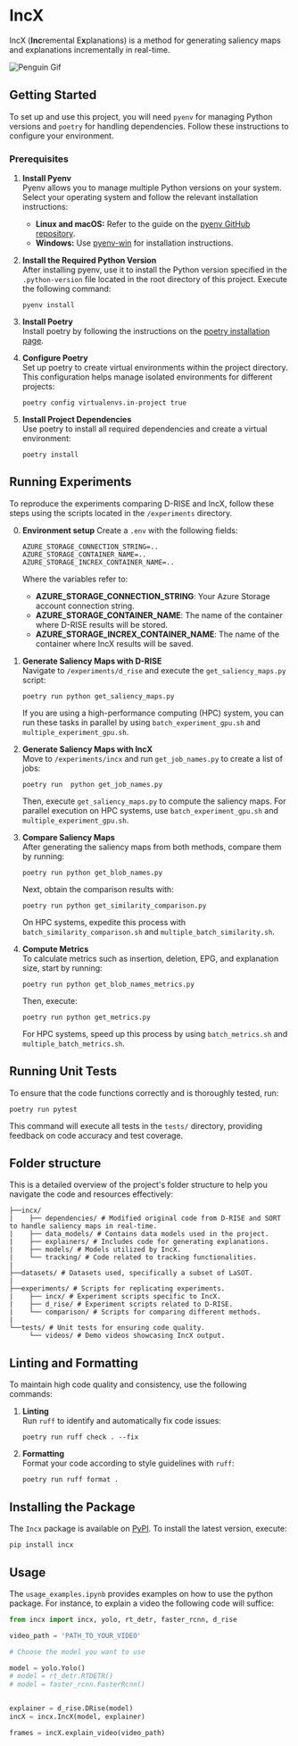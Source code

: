 # IncX

IncX (**Inc**remental E**x**planations) is a method for generating saliency maps and explanations incrementally in real-time.

![Penguin Gif](https://github.com/SantiagoCalderon1999/IncX/blob/main/blob/penguin.gif?raw=true)

## Getting Started

To set up and use this project, you will need `pyenv` for managing Python versions and `poetry` for handling dependencies. Follow these instructions to configure your environment.

### Prerequisites

1. **Install Pyenv**  
   Pyenv allows you to manage multiple Python versions on your system. Select your operating system and follow the relevant installation instructions:

   - **Linux and macOS:** Refer to the guide on the [pyenv GitHub repository](https://github.com/pyenv/pyenv#installation).
   - **Windows:** Use [pyenv-win](https://github.com/pyenv-win/pyenv-win#installation) for installation instructions.

2. **Install the Required Python Version**  
   After installing pyenv, use it to install the Python version specified in the `.python-version` file located in the root directory of this project. Execute the following command:

   ```shell
   pyenv install
   ```

3. **Install Poetry**  
   Install poetry by following the instructions on the [poetry installation page](https://python-poetry.org/docs/#installation).

4. **Configure Poetry**  
   Set up poetry to create virtual environments within the project directory. This configuration helps manage isolated environments for different projects:

   ```shell
   poetry config virtualenvs.in-project true
   ```

5. **Install Project Dependencies**  
   Use poetry to install all required dependencies and create a virtual environment:

   ```shell
   poetry install
   ```

## Running Experiments

To reproduce the experiments comparing D-RISE and IncX, follow these steps using the scripts located in the `/experiments` directory.

0. **Environment setup**
   Create a `.env` with the following fields:
   ```
   AZURE_STORAGE_CONNECTION_STRING=..
   AZURE_STORAGE_CONTAINER_NAME=..
   AZURE_STORAGE_INCREX_CONTAINER_NAME=..
   ```
   Where the variables refer to:

   - **AZURE_STORAGE_CONNECTION_STRING**: Your Azure Storage account connection string.
   - **AZURE_STORAGE_CONTAINER_NAME**: The name of the container where D-RISE results will be stored.
   - **AZURE_STORAGE_INCREX_CONTAINER_NAME**: The name of the container where IncX results will be saved.

1. **Generate Saliency Maps with D-RISE**  
   Navigate to `/experiments/d_rise` and execute the `get_saliency_maps.py` script:

   ```shell
   poetry run python get_saliency_maps.py
   ```

   If you are using a high-performance computing (HPC) system, you can run these tasks in parallel by using `batch_experiment_gpu.sh` and `multiple_experiment_gpu.sh`.

2. **Generate Saliency Maps with IncX**  
   Move to `/experiments/incx` and run `get_job_names.py` to create a list of jobs:

   ```shell
   poetry run  python get_job_names.py
   ```

   Then, execute `get_saliency_maps.py` to compute the saliency maps. For parallel execution on HPC systems, use `batch_experiment_gpu.sh` and `multiple_experiment_gpu.sh`.

3. **Compare Saliency Maps**  
   After generating the saliency maps from both methods, compare them by running:

   ```shell
   poetry run python get_blob_names.py
   ```

   Next, obtain the comparison results with:

   ```shell
   poetry run python get_similarity_comparison.py
   ```

   On HPC systems, expedite this process with `batch_similarity_comparison.sh` and `multiple_batch_similarity.sh`.

4. **Compute Metrics**  
   To calculate metrics such as insertion, deletion, EPG, and explanation size, start by running:

   ```shell
   poetry run python get_blob_names_metrics.py
   ```

   Then, execute:

   ```shell
   poetry run python get_metrics.py
   ```

   For HPC systems, speed up this process by using `batch_metrics.sh` and `multiple_batch_metrics.sh`.

## Running Unit Tests

To ensure that the code functions correctly and is thoroughly tested, run:

```shell
poetry run pytest
```

This command will execute all tests in the `tests/` directory, providing feedback on code accuracy and test coverage.

## Folder structure

This is a detailed overview of the project's folder structure to help you navigate the code and resources effectively:

```
├──incx/
|    ├── dependencies/ # Modified original code from D-RISE and SORT to handle saliency maps in real-time.
|    ├── data_models/ # Contains data models used in the project.
|    ├── explainers/ # Includes code for generating explanations.
|    ├── models/ # Models utilized by IncX.
|    └── tracking/ # Code related to tracking functionalities.
|     
├──datasets/ # Datasets used, specifically a subset of LaSOT.
|
├──experiments/ # Scripts for replicating experiments.
|    ├── incx/ # Experiment scripts specific to IncX.
|    ├── d_rise/ # Experiment scripts related to D-RISE.
|    └── comparison/ # Scripts for comparing different methods.
|
└──tests/ # Unit tests for ensuring code quality.
     └── videos/ # Demo videos showcasing IncX output.  
```

## Linting and Formatting

To maintain high code quality and consistency, use the following commands:

1. **Linting**  
   Run `ruff` to identify and automatically fix code issues:

   ```shell
   poetry run ruff check . --fix
   ```

2. **Formatting**  
   Format your code according to style guidelines with `ruff`:

   ```shell
   poetry run ruff format .
   ```

## Installing the Package

The `Incx` package is available on [PyPI](https://pypi.org/project/incx/). To install the latest version, execute:

```shell
pip install incx
```

## Usage

The `usage_examples.ipynb` provides examples on how to use the python package. For instance, to explain a video the following code will suffice:

```python
from incx import incx, yolo, rt_detr, faster_rcnn, d_rise

video_path = 'PATH_TO_YOUR_VIDEO'

# Choose the model you want to use

model = yolo.Yolo()
# model = rt_detr.RTDETR()
# model = faster_rcnn.FasterRcnn()


explainer = d_rise.DRise(model)
incX = incx.IncX(model, explainer)

frames = incX.explain_video(video_path)
```